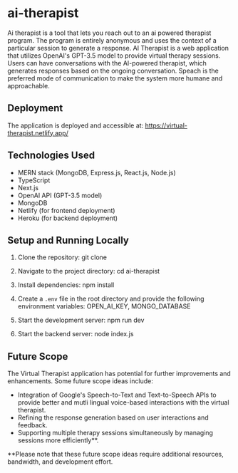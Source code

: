 # ai-therapist

Ai therapist is a tool that lets you reach out to an ai powered therapist program.
The program is entirely anonymous and uses the context of a particular session to generate a response.
AI Therapist is a web application that utilizes OpenAI's GPT-3.5 model to provide virtual therapy sessions. Users can have conversations with the AI-powered therapist, which generates responses based on the ongoing conversation. Speach is the preferred mode of communication to make the system more humane and approachable.

## Deployment
The application is deployed and accessible at: <a href="https://virtual-therapist.netlify.app/" target="_blank">https://virtual-therapist.netlify.app/</a>

## Technologies Used

- MERN stack (MongoDB, Express.js, React.js, Node.js)
- TypeScript
- Next.js
- OpenAI API (GPT-3.5 model)
- MongoDB
- Netlify (for frontend deployment)
- Heroku (for backend deployment)

## Setup and Running Locally

1. Clone the repository: git clone <repository-url>

2. Navigate to the project directory: cd ai-therapist
   
3. Install dependencies: npm install

4. Create a `.env` file in the root directory and provide the following environment variables:
   OPEN_AI_KEY, 
   MONGO_DATABASE

5. Start the development server: npm run dev


6. Start the backend server: node index.js


## Future Scope

The Virtual Therapist application has potential for further improvements and enhancements. Some future scope ideas include:

- Integration of Google's Speech-to-Text and Text-to-Speech APIs to provide better and mutli lingual voice-based interactions with the virtual therapist.
- Refining the response generation based on user interactions and feedback.
- Supporting multiple therapy sessions simultaneously by managing sessions more efficiently**.

**Please note that these future scope ideas require additional resources, bandwidth, and development effort.









